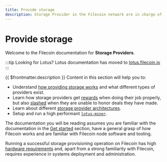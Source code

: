 ```yaml
---
title: Provide storage
description: Storage Provider in the Filecoin network are in charge of storing, providing content and issuing new blocks.
---
```


# Provide storage

Welcome to the Filecoin documentation for **Storage Providers**.

:::tip Looking for Lotus?
Lotus documentation has moved to [lotus.filecoin.io](https://lotus.filecoin.io)
:::

{{ $frontmatter.description }} Content in this section will help you to:

- Understand [how providing storage works](how-providing-works.md) and what different types of providers exist.
- Learn how storage providers get [rewards](storage-provider-rewards.md) when doing their job properly, but also [slashed](slashing.md) when they are unable to honor deals they have made.
- Learn about different [storage provider architectures](storage-provider-architectures.md).
- Setup and run a high performant [`lotus-miner`](https://lotus.filecoin.io/docs/storage-providers/overview/).

The documentation you will be reading assumes you are familiar with the documentation in the [Get started](../get-started) section, have a general grasp of how Filecoin works and are familiar with Filecoin node software and tooling.

Running a successful storage provisioning operation on Filecoin has high [hardware requirements](hardware-requirements.md) and, apart from a strong familiarity with Filecoin, requires experience in systems deployment and administration.
